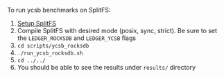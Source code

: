 To run ycsb benchmarks on SplitFS:
1. [Setup SplitFS](https://github.com/utsaslab/SplitFS#set-up-ext4-DAX)
2. Compile SplitFS with desired mode (posix, sync, strict). Be sure to set the `LEDGER_ROCKSDB` and `LEDGER_YCSB` flags
3. `cd scripts/ycsb_rocksdb`
4. `./run_ycsb_rocksdb.sh`
5. `cd ../../`
6. You should be able to see the results under `results/` directory
